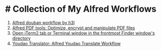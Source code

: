 # # Collection of My Alfred Workflows

1. [Alfred douban workflow by h3l](https://github.com/h3l/douban-workflow)
2. [Alfred PDF tools: Optimize, encrypt and manipulate PDF files](https://github.com/xilopaint/alfred-pdf-tools)
3. [Open iTerm2 tab or Terminal window in the frontmost Finder window's directory](https://github.com/invious/alfred3-terminal-here)
4. [Youdao Translator: Alfred Youdao Translate Workflow](https://github.com/wensonsmith/YoudaoTranslator)
